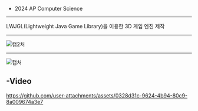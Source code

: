 - 2024 AP Computer Science

--- 
LWJGL(Lightweight Java Game Library)을 이용한 3D 게임 엔진 제작

--- 
![캡2처](https://github.com/user-attachments/assets/62de8484-0674-48f1-b260-41c1a76ac240)

---
![캡처](https://github.com/user-attachments/assets/08b5c4cf-2f45-45a5-bd2f-6410d0e66f09)

-Video
---
https://github.com/user-attachments/assets/0328d31c-9624-4b94-80c9-8a009674a3e7

